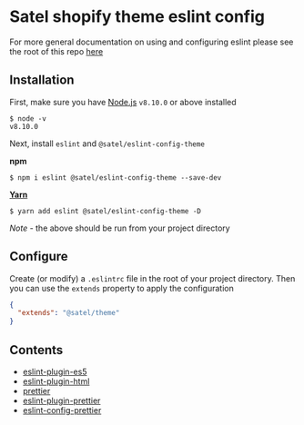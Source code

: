 # Satel shopify theme eslint config

For more general documentation on using and configuring eslint please see the root of this repo [here](https://github.com/SatelCreative/eslint-plugin)

## Installation

First, make sure you have [Node.js](https://nodejs.org/en/download/) `v8.10.0` or above installed

```
$ node -v
v8.10.0
```

Next, install `eslint` and `@satel/eslint-config-theme`

**npm**
```
$ npm i eslint @satel/eslint-config-theme --save-dev
```

[**Yarn**](https://yarnpkg.com/en/docs/install)

```
$ yarn add eslint @satel/eslint-config-theme -D
```

*Note* - the above should be run from your project directory

## Configure

Create (or modify) a `.eslintrc` file in the root of your project directory. Then you can use the `extends` property to apply the configuration

```json
{
  "extends": "@satel/theme"
}
```

## Contents
- [eslint-plugin-es5](https://www.npmjs.com/package/eslint-plugin-es5)
- [eslint-plugin-html](https://www.npmjs.com/package/eslint-plugin-html)
- [prettier](https://www.npmjs.com/package/prettier)
- [eslint-plugin-prettier](https://www.npmjs.com/package/eslint-plugin-prettier)
- [eslint-config-prettier](https://www.npmjs.com/package/eslint-config-prettier)